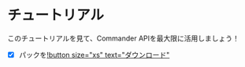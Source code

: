 # チュートリアル
このチュートリアルを見て、Commander APIを最大限に活用しましょう！

- [x] パックを[!button size="xs" text="ダウンロード"](./download)
